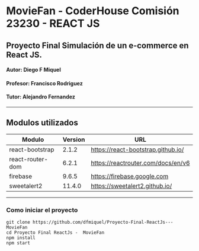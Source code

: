 # MovieFan - CoderHouse Comisión 23230 - REACT JS

## Proyecto Final Simulación de un e-commerce en React JS.
#### **Autor**: Diego F Miquel
#### **Profesor**:  Francisco Rodriguez 
#### **Tutor**: Alejandro Fernandez
---

## Modulos utilizados

| Modulo | Version | URL |
| ----------- | ----------- | ----------- |
| react-bootstrap | 2.1.2 | https://react-bootstrap.github.io/ |
| react-router-dom | 6.2.1 | https://reactrouter.com/docs/en/v6 |
| firebase | 9.6.5 | https://firebase.google.com |
| sweetalert2 | 11.4.0 | https://sweetalert2.github.io/ |

---

### Como iniciar el proyecto

```
git clone https://github.com/dfmiquel/Proyecto-Final-ReactJs---MovieFan
cd Proyecto Final ReactJs -  MovieFan
npm install
npm start
```
